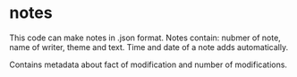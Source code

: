 # notes

This code can make notes in .json format. Notes contain: nubmer of note, name of writer, theme and text. Time and date of a note adds automatically. 

Contains metadata about fact of modification and number of modifications. 
